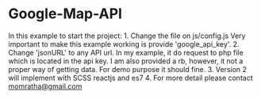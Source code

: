 # Google-Map-API
In this example to start the project:
    1. Change the file on js/config.js 
       Very important to make this example working is provide 'google_api_key'. 
    2. Change 'jsonURL' to any API url. In my example, it do  request to php file which is located in the api key. I am also provided a rb, however, it not a proper way of getting data. For demo purpose it should fine.
    3. Version 2 will implement with SCSS reactjs and es7
    4. For more detail please contact momratha@gmail.com